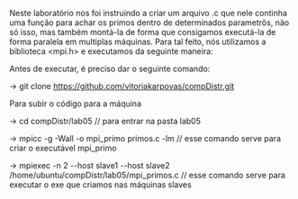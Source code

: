 Neste laboratório nos foi instruindo a criar um arquivo .c que nele continha uma função para achar os primos dentro de determinados parametrôs, não só isso, 
mas também montá-la de forma que consigamos executá-la de forma paralela em multiplas máquinas. 
Para tal feito, nós utilizamos a biblioteca <mpi.h> e executamos da seguinte maneira:

Antes de executar, é preciso dar o seguinte comando:

-> git clone https://github.com/vitoriakarpovas/compDistr.git

Para subir o código para a máquina

-> cd compDistr/lab05                          // para entrar na pasta lab05

-> mpicc -g -Wall -o mpi_primo primos.c -lm    // esse comando serve para criar o executável mpi_primo

-> mpiexec -n 2 --host slave1 --host slave2 /home/ubuntu/compDistr/lab05/mpi_primos.c           // esse comando serve para executar o exe que criamos nas máquinas slaves
